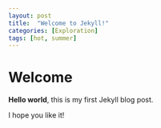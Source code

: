 ```yaml
---
layout: post
title:  "Welcome to Jekyll!"
categories: [Exploration]
tags: [hot, summer]
---
```


# Welcome

**Hello world**, this is my first Jekyll blog post.

I hope you like it!